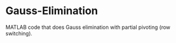 # Gauss-Elimination

 MATLAB code that does Gauss elimination with partial pivoting (row switching).
